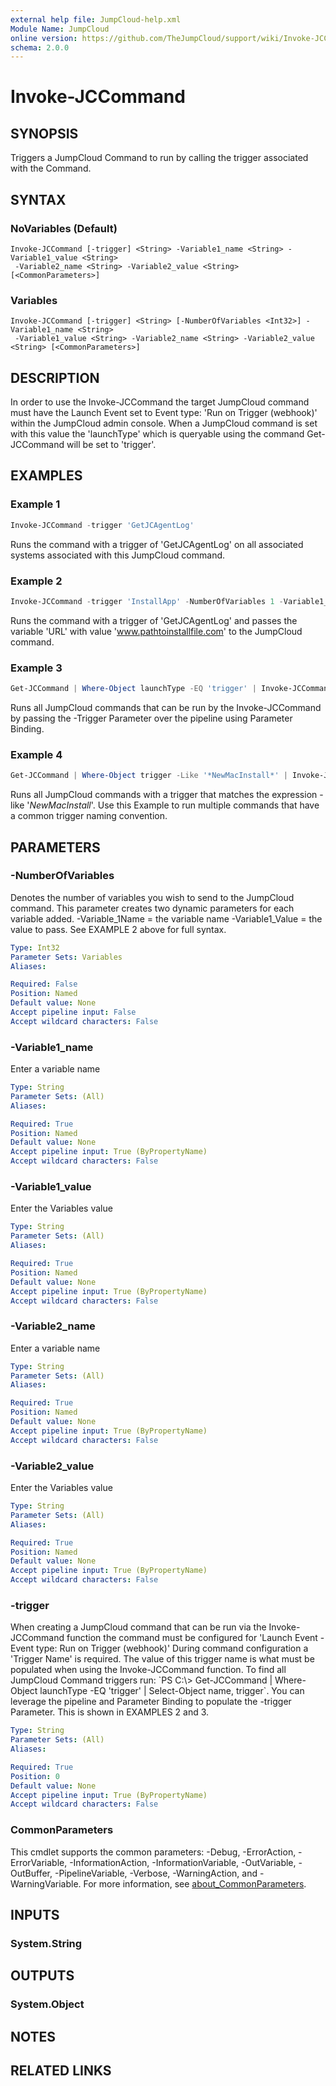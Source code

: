 ```yaml
---
external help file: JumpCloud-help.xml
Module Name: JumpCloud
online version: https://github.com/TheJumpCloud/support/wiki/Invoke-JCCommand
schema: 2.0.0
---
```


# Invoke-JCCommand

## SYNOPSIS
Triggers a JumpCloud Command to run by calling the trigger associated with the Command.

## SYNTAX

### NoVariables (Default)
```
Invoke-JCCommand [-trigger] <String> -Variable1_name <String> -Variable1_value <String>
 -Variable2_name <String> -Variable2_value <String> [<CommonParameters>]
```

### Variables
```
Invoke-JCCommand [-trigger] <String> [-NumberOfVariables <Int32>] -Variable1_name <String>
 -Variable1_value <String> -Variable2_name <String> -Variable2_value <String> [<CommonParameters>]
```

## DESCRIPTION
In order to use the Invoke-JCCommand the target JumpCloud command must have the Launch Event set to Event type: 'Run on Trigger (webhook)' within the JumpCloud admin console. When a JumpCloud command is set with this value the 'launchType' which is queryable using the command Get-JCCommand will be set to 'trigger'.

## EXAMPLES

### Example 1
```powershell
Invoke-JCCommand -trigger 'GetJCAgentLog'
```

Runs the command with a trigger of 'GetJCAgentLog' on all associated systems associated with this JumpCloud command.

### Example 2
```powershell
Invoke-JCCommand -trigger 'InstallApp' -NumberOfVariables 1 -Variable1_name 'URL' -Variable1_value 'www.pathtoinstallfile.com'
```

Runs the command with a trigger of 'GetJCAgentLog' and passes the variable 'URL' with value 'www.pathtoinstallfile.com' to the JumpCloud command. 

### Example 3
```powershell
Get-JCCommand | Where-Object launchType -EQ 'trigger' | Invoke-JCCommand
```

Runs all JumpCloud commands that can be run by the Invoke-JCCommand by passing the -Trigger Parameter over the pipeline using Parameter Binding.

### Example 4
```powershell
Get-JCCommand | Where-Object trigger -Like '*NewMacInstall*' | Invoke-JCCommand
```

Runs all JumpCloud commands with a trigger that matches the expression -like '*NewMacInstall*'. Use this Example to run multiple commands that have a common trigger naming convention.

## PARAMETERS

### -NumberOfVariables
Denotes the number of variables you wish to send to the JumpCloud command.
This parameter creates two dynamic parameters for each variable added.
-Variable_1Name = the variable name -Variable1_Value = the value to pass.
See EXAMPLE 2 above for full syntax.

```yaml
Type: Int32
Parameter Sets: Variables
Aliases:

Required: False
Position: Named
Default value: None
Accept pipeline input: False
Accept wildcard characters: False
```

### -Variable1_name
Enter a variable name

```yaml
Type: String
Parameter Sets: (All)
Aliases:

Required: True
Position: Named
Default value: None
Accept pipeline input: True (ByPropertyName)
Accept wildcard characters: False
```

### -Variable1_value
Enter the Variables value

```yaml
Type: String
Parameter Sets: (All)
Aliases:

Required: True
Position: Named
Default value: None
Accept pipeline input: True (ByPropertyName)
Accept wildcard characters: False
```

### -Variable2_name
Enter a variable name

```yaml
Type: String
Parameter Sets: (All)
Aliases:

Required: True
Position: Named
Default value: None
Accept pipeline input: True (ByPropertyName)
Accept wildcard characters: False
```

### -Variable2_value
Enter the Variables value

```yaml
Type: String
Parameter Sets: (All)
Aliases:

Required: True
Position: Named
Default value: None
Accept pipeline input: True (ByPropertyName)
Accept wildcard characters: False
```

### -trigger
When creating a JumpCloud command that can be run via the Invoke-JCCommand function the command must be configured for 'Launch Event - Event type: Run on Trigger (webhook)' During command configuration a 'Trigger Name' is required.
The value of this trigger name is what must be populated when using the Invoke-JCCommand function.
To find all JumpCloud Command triggers run: \`PS C:\\\> Get-JCCommand | Where-Object launchType -EQ 'trigger'  | Select-Object name, trigger\`.
You can leverage the pipeline and Parameter Binding to populate the -trigger Parameter.
This is shown in EXAMPLES 2 and 3.

```yaml
Type: String
Parameter Sets: (All)
Aliases:

Required: True
Position: 0
Default value: None
Accept pipeline input: True (ByPropertyName)
Accept wildcard characters: False
```

### CommonParameters
This cmdlet supports the common parameters: -Debug, -ErrorAction, -ErrorVariable, -InformationAction, -InformationVariable, -OutVariable, -OutBuffer, -PipelineVariable, -Verbose, -WarningAction, and -WarningVariable. For more information, see [about_CommonParameters](http://go.microsoft.com/fwlink/?LinkID=113216).

## INPUTS

### System.String
## OUTPUTS

### System.Object
## NOTES

## RELATED LINKS
